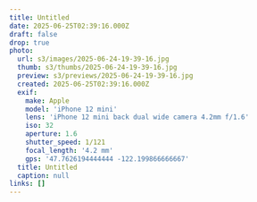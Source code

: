 ```yaml
---
title: Untitled
date: 2025-06-25T02:39:16.000Z
draft: false
drop: true
photo:
  url: s3/images/2025-06-24-19-39-16.jpg
  thumb: s3/thumbs/2025-06-24-19-39-16.jpg
  preview: s3/previews/2025-06-24-19-39-16.jpg
  created: 2025-06-25T02:39:16.000Z
  exif:
    make: Apple
    model: 'iPhone 12 mini'
    lens: 'iPhone 12 mini back dual wide camera 4.2mm f/1.6'
    iso: 32
    aperture: 1.6
    shutter_speed: 1/121
    focal_length: '4.2 mm'
    gps: '47.7626194444444 -122.199866666667'
  title: Untitled
  caption: null
links: []
---
```


